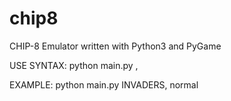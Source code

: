 # chip8
CHIP-8 Emulator written with Python3 and PyGame

USE SYNTAX: python main.py <FILE>, <profile>

EXAMPLE: python main.py INVADERS, normal
